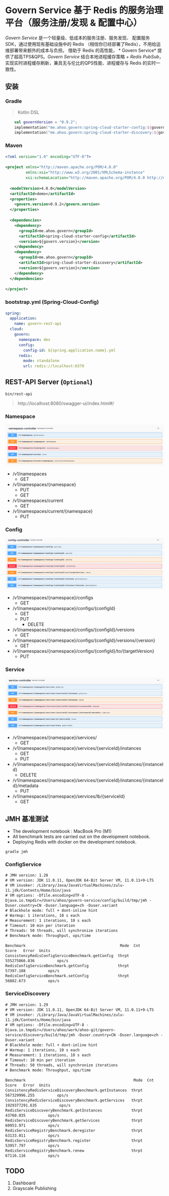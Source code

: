 # Govern Service 基于 Redis 的服务治理平台（服务注册/发现 & 配置中心）

*Govern Service* 是一个轻量级、低成本的服务注册、服务发现、 配置服务 SDK，通过使用现有基础设施中的 Redis （相信你已经部署了Redis），不用给运维部署带来额外的成本与负担。 借助于 Redis 的高性能， *
Govern Service* 提供了超高TPS&QPS。*Govern Service* 结合本地进程缓存策略 + *Redis PubSub*，实现实时进程缓存刷新，兼具无与伦比的QPS性能、进程缓存与 Redis 的实时一致性。

## 安装

### Gradle

> Kotlin DSL

``` kotlin
    val governVersion = "0.9.2";
    implementation("me.ahoo.govern:spring-cloud-starter-config:${governVersion}")
    implementation("me.ahoo.govern:spring-cloud-starter-discovery:${governVersion}")
```

### Maven

```xml
<?xml version="1.0" encoding="UTF-8"?>

<project xmlns="http://maven.apache.org/POM/4.0.0"
         xmlns:xsi="http://www.w3.org/2001/XMLSchema-instance"
         xsi:schemaLocation="http://maven.apache.org/POM/4.0.0 http://maven.apache.org/xsd/maven-4.0.0.xsd">

  <modelVersion>4.0.0</modelVersion>
  <artifactId>demo</artifactId>
  <properties>
    <govern.version>0.9.2</govern.version>
  </properties>

  <dependencies>
    <dependency>
      <groupId>me.ahoo.govern</groupId>
      <artifactId>spring-cloud-starter-config</artifactId>
      <version>${govern.version}</version>
    </dependency>
    <dependency>
      <groupId>me.ahoo.govern</groupId>
      <artifactId>spring-cloud-starter-discovery</artifactId>
      <version>${govern.version}</version>
    </dependency>
  </dependencies>

</project>
```

### bootstrap.yml (Spring-Cloud-Config)

```yaml
spring:
  application:
    name: govern-rest-api
  cloud:
    govern:
      namespace: dev
      config:
        config-id: ${spring.application.name}.yml
      redis:
        mode: standalone
        url: redis://localhost:6379
```

## REST-API Server (``Optional``)

```shell
bin/rest-api
```

> http://localhost:8080/swagger-ui/index.html#/

### Namespace

![rest-api-namespace](./docs/rest-api-namespace.png)

- /v1/namespaces
  - GET
- /v1/namespaces/{namespace}
  - PUT
  - GET
- /v1/namespaces/current
  - GET
- /v1/namespaces/current/{namespace}
  - PUT

### Config

![rest-api-config](./docs/rest-api-config.png)

- /v1/namespaces/{namespace}/configs
  - GET
- /v1/namespaces/{namespace}/configs/{configId}
  - GET
  - PUT
    - DELETE
- /v1/namespaces/{namespace}/configs/{configId}/versions
  - GET
- /v1/namespaces/{namespace}/configs/{configId}/versions/{version}
  - GET
- /v1/namespaces/{namespace}/configs/{configId}/to/{targetVersion}
  - PUT

### Service

![rest-api-service](./docs/rest-api-service.png)

- /v1/namespaces/{namespace}/services/
  - GET
- /v1/namespaces/{namespace}/services/{serviceId}/instances
  - GET
  - PUT
- /v1/namespaces/{namespace}/services/{serviceId}/instances/{instanceId}
  - DELETE
- /v1/namespaces/{namespace}/services/{serviceId}/instances/{instanceId}/metadata
  - PUT
- /v1/namespaces/{namespace}/services/lb/{serviceId}
  - GET
  
## JMH 基准测试

- The development notebook : MacBook Pro (M1)
- All benchmark tests are carried out on the development notebook.
- Deploying Redis with docker on the development notebook.

``` shell
gradle jmh
```

### ConfigService

```
# JMH version: 1.28
# VM version: JDK 11.0.11, OpenJDK 64-Bit Server VM, 11.0.11+9-LTS
# VM invoker: /Library/Java/JavaVirtualMachines/zulu-11.jdk/Contents/Home/bin/java
# VM options: -Dfile.encoding=UTF-8 -Djava.io.tmpdir=/Users/ahoo/govern-service/config/build/tmp/jmh -Duser.country=CN -Duser.language=zh -Duser.variant
# Blackhole mode: full + dont-inline hint
# Warmup: 1 iterations, 10 s each
# Measurement: 1 iterations, 10 s each
# Timeout: 10 min per iteration
# Threads: 50 threads, will synchronize iterations
# Benchmark mode: Throughput, ops/time

Benchmark                                          Mode  Cnt          Score   Error  Units
ConsistencyRedisConfigServiceBenchmark.getConfig  thrpt       555275866.836          ops/s
RedisConfigServiceBenchmark.getConfig             thrpt           57397.188          ops/s
RedisConfigServiceBenchmark.setConfig             thrpt           56882.673          ops/s
```

### ServiceDiscovery

```
# JMH version: 1.29
# VM version: JDK 11.0.11, OpenJDK 64-Bit Server VM, 11.0.11+9-LTS
# VM invoker: /Library/Java/JavaVirtualMachines/zulu-11.jdk/Contents/Home/bin/java
# VM options: -Dfile.encoding=UTF-8 -Djava.io.tmpdir=/Users/ahoo/work/ahoo-git/govern-service/discovery/build/tmp/jmh -Duser.country=CN -Duser.language=zh -Duser.variant
# Blackhole mode: full + dont-inline hint
# Warmup: 1 iterations, 10 s each
# Measurement: 1 iterations, 10 s each
# Timeout: 10 min per iteration
# Threads: 50 threads, will synchronize iterations
# Benchmark mode: Throughput, ops/time

Benchmark                                                Mode  Cnt           Score   Error  Units
ConsistencyRedisServiceDiscoveryBenchmark.getInstances  thrpt        567329996.255          ops/s
ConsistencyRedisServiceDiscoveryBenchmark.getServices   thrpt       1929377291.635          ops/s
RedisServiceDiscoveryBenchmark.getInstances             thrpt            43760.035          ops/s
RedisServiceDiscoveryBenchmark.getServices              thrpt            60953.971          ops/s
RedisServiceRegistryBenchmark.deregister                thrpt            63133.011          ops/s
RedisServiceRegistryBenchmark.register                  thrpt            53957.797          ops/s
RedisServiceRegistryBenchmark.renew                     thrpt            67116.116          ops/s
```

## TODO

1. Dashboard
2. Grayscale Publishing
